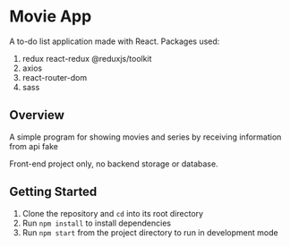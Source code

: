 # Movie App

A to-do list application made with React.
Packages used:
1. redux react-redux @reduxjs/toolkit
2. axios
3. react-router-dom
4. sass

## Overview
 A simple program for showing movies and series by receiving information from api fake


Front-end project only, no backend storage or database.

##  Getting Started 

1. Clone the repository and `cd` into its root directory
2. Run `npm install` to install dependencies
3. Run `npm start` from the project directory to run in development mode


